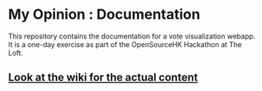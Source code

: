 # My Opinion : Documentation

This repository contains the documentation for a vote visualization webapp. It is a one-day exercise as part of 
the OpenSourceHK Hackathon at The Loft.

## [Look at the wiki for the actual content](https://github.com/schue/myopinion-doc/wiki)

